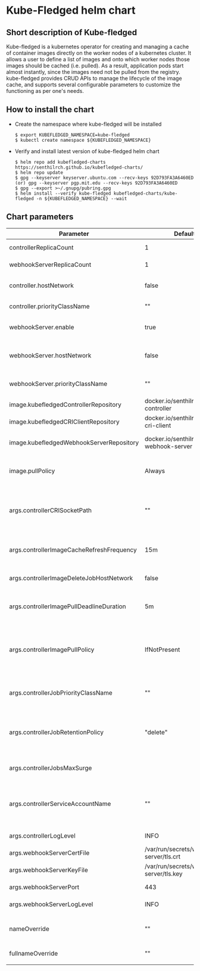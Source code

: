 # Kube-Fledged helm chart

## Short description of Kube-fledged  
  
  
Kube-fledged is a kubernetes operator for creating and managing a cache of container images directly on the worker nodes of a kubernetes cluster. It allows a user to define a list of images and onto which worker nodes those images should be cached (i.e. pulled). As a result, application pods start almost instantly, since the images need not be pulled from the registry. kube-fledged provides CRUD APIs to manage the lifecycle of the image cache, and supports several configurable parameters to customize the functioning as per one's needs.

## How to install the chart 


- Create the namespace where kube-fledged will be installed

  ```
  $ export KUBEFLEDGED_NAMESPACE=kube-fledged
  $ kubectl create namespace ${KUBEFLEDGED_NAMESPACE}
  ```

- Verify and install latest version of kube-fledged helm chart

  ```
  $ helm repo add kubefledged-charts https://senthilrch.github.io/kubefledged-charts/
  $ helm repo update
  $ gpg --keyserver keyserver.ubuntu.com --recv-keys 92D793FA3A6460ED (or) gpg --keyserver pgp.mit.edu --recv-keys 92D793FA3A6460ED
  $ gpg --export >~/.gnupg/pubring.gpg
  $ helm install --verify kube-fledged kubefledged-charts/kube-fledged -n ${KUBEFLEDGED_NAMESPACE} --wait
  ```

## Chart parameters


| Parameter | Default value | Description |
| --------- | ------------- | ----------- |
| controllerReplicaCount    | 1        | No. of replicas of kubefledged-controller |
| webhookServerReplicaCount | 1        | No. of replicas of kubefledged-webhook-server |
| controller.hostNetwork    | false    | When set to "true", kubefledged-controller pod runs with "hostNetwork: true" |
| controller.priorityClassName    | ""    | priorityClassName of kubefledged-controller pod |
| webhookServer.enable      | true    | When set to "true", kubefledged-webhook-server is installed |
| webhookServer.hostNetwork | false    | When set to "true", kubefledged-webhook-server pod runs with "hostNetwork: true" |
| webhookServer.priorityClassName    | ""    | priorityClassName of kubefledged-webhook-server pod |
| image.kubefledgedControllerRepository | docker.io/senthilrch/kubefledged-controller | Repository name of kubefledged-controller image |
| image.kubefledgedCRIClientRepository | docker.io/senthilrch/kubefledged-cri-client | Repository name of kubefledged-cri-client image |
| image.kubefledgedWebhookServerRepository | docker.io/senthilrch/kubefledged-webhook-server | Repository name of kubefledged-webhook-server image |
| image.pullPolicy | Always | Image pull policy for kubefledged-controller and kubefledged-webhook-server pods |
| args.controllerCRISocketPath | "" | path to the cri socket on the node e.g. /run/containerd/containerd.sock (default: /var/run/docker.sock, /run/containerd/containerd.sock, /var/run/crio/crio.sock) |
| args.controllerImageCacheRefreshFrequency | 15m | The image cache is refreshed periodically to ensure the cache is up to date. Setting this flag to "0s" will disable refresh |
| args.controllerImageDeleteJobHostNetwork | false | Whether the pod for the image delete job should be run with 'HostNetwork: true' |
| args.controllerImagePullDeadlineDuration | 5m | Maximum duration allowed for pulling an image. After this duration, image pull is considered to have failed |
| args.controllerImagePullPolicy | IfNotPresent | Image pull policy for pulling images into and refreshing the cache. Possible values are 'IfNotPresent' and 'Always'. Default value is 'IfNotPresent'. Image with no or ":latest" tag are always pulled |
| args.controllerJobPriorityClassName | "" | priorityClassName of jobs created by kubefledged-controller. If not specified, priorityClassName won't be set |
| args.controllerJobRetentionPolicy | "delete" | Determines if the jobs created by kubefledged-controller would be deleted or retained (for debugging) after it finishes. Possible values are 'delete' and 'retain'. default value is 'delete'. |
| args.controllerJobsMaxSurge |  | Maximum no. of active jobs allowed. default: max surge checks disabled |
| args.controllerServiceAccountName | "" | serviceAccountName used in Jobs created for pulling or deleting images. Optional flag. If not specified the default service account of the namespace is used |
| args.controllerLogLevel | INFO | Log level of kubefledged-controller |
| args.webhookServerCertFile | /var/run/secrets/webhook-server/tls.crt | Path of server certificate of kubefledged-webhook-server |
| args.webhookServerKeyFile | /var/run/secrets/webhook-server/tls.key | Path of server key of kubefledged-webhook-server |
| args.webhookServerPort | 443 | Listening port of kubefledged-webhook-server |
| args.webhookServerLogLevel | INFO | Log level of kubefledged-webhook-server |
| nameOverride | "" | nameOverride replaces the name of the chart in Chart.yaml, when this is used to construct Kubernetes object names |
| fullnameOverride | "" | fullnameOverride completely replaces the generated name |
|  |  |  |